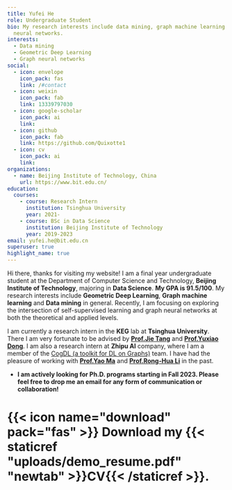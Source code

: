 ```yaml
---
title: Yufei He
role: Undergraduate Student
bio: My research interests include data mining, graph machine learning and graph
  neural networks.
interests:
  - Data mining
  - Geometric Deep Learning
  - Graph neural networks
social:
  - icon: envelope
    icon_pack: fas
    link: /#contact
  - icon: weixin
    icon_pack: fab
    link: 13339797030
  - icon: google-scholar
    icon_pack: ai
    link: 
  - icon: github
    icon_pack: fab
    link: https://github.com/Quixotte1
  - icon: cv
    icon_pack: ai
    link: 
organizations:
  - name: Beijing Institute of Technology, China
    url: https://www.bit.edu.cn/
education:
  courses:
    - course: Research Intern
      institution: Tsinghua University
      year: 2021-
    - course: BSc in Data Science
      institution: Beijing Institute of Technology
      year: 2019-2023
email: yufei.he@bit.edu.cn
superuser: true
highlight_name: true
---
```

Hi there, thanks for visiting my website! I am a final year undergraduate student at the Department of Computer Science and Technology, **Beijing Institute of Technology**, majoring in **Data Science**. **My GPA is 91.5/100**. My research interests include **Geometric Deep Learning**, **Graph machine learning** and **Data mining** in general. Recently, I am focusing on exploring the intersection of self-supervised learning and graph neural networks at both the theoretical and applied levels.

I am currently a research intern in the **KEG** lab at **Tsinghua University**. There I am very fortunate to be advised by [**Prof.Jie Tang**](http://keg.cs.tsinghua.edu.cn/jietang/) and [**Prof.Yuxiao Dong**](https://keg.cs.tsinghua.edu.cn/yuxiao/). I am also a research intern at **Zhipu AI** company, where I am a member of the [CogDL (a toolkit for DL on Graphs)](https://cogdl.ai/) team. I have had the pleasure of working with [**Prof.Yao Ma**](https://web.njit.edu/~ym329/) and [**Prof.Rong-Hua Li**](https://ronghuali.github.io/ronghuali.html) in the past.

* **I am actively looking for Ph.D. programs starting in Fall 2023. Please feel free to drop me an email for any form of communication or collaboration!**

# {{< icon name="download" pack="fas" >}} Download my {{< staticref "uploads/demo_resume.pdf" "newtab" >}}CV{{< /staticref >}}.
